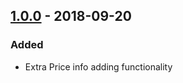 ## [1.0.0] - 2018-09-20
### Added
- Extra Price info adding functionality

[1.0.0]: https://github.com/shopgate/ext-add-extra-price-info-from-property/tree/v1.0.0
